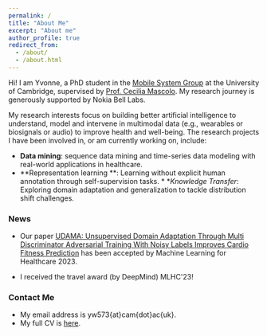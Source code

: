 ```yaml
---
permalink: /
title: "About Me"
excerpt: "About me"
author_profile: true
redirect_from: 
  - /about/
  - /about.html
---
```


Hi! I am Yvonne, a PhD student in the [Mobile System Group](https://mobile-systems.cl.cam.ac.uk/) at the University of Cambridge, supervised by [Prof. Cecilia Mascolo](https://www.cl.cam.ac.uk/~cm542/). My research journey is generously supported by Nokia Bell Labs.

My research interests focus on building better artificial intelligence to understand, model and intervene in multimodal data (e.g., wearables or biosignals or audio) to improve health and well-being. The research projects I have been involved in, or am currently working on, include:
* **Data mining**: sequence data mining and time-series data modeling with real-world applications in healthcare.
* **Representation learning **: Learning without explicit human annotation through self-supervision tasks. * **Knowledge Transfer*: Exploring domain adaptation and generalization to tackle distribution shift challenges.

### News
* Our paper [UDAMA: Unsupervised Domain Adaptation Through Multi Discriminator Adversarial Training With Noisy Labels Improves Cardio Fitness Prediction](https://arxiv.org/abs/2307.16651) has been accepted by Machine Learning for Healthcare 2023.

* I received the travel award (by DeepMind) MLHC'23!

### Contact Me
* My email address is yw573{at}cam{dot}ac{uk}.
* My full CV is [here](https://yvonneywu.github.io/files/YvonneWu.pdf).
